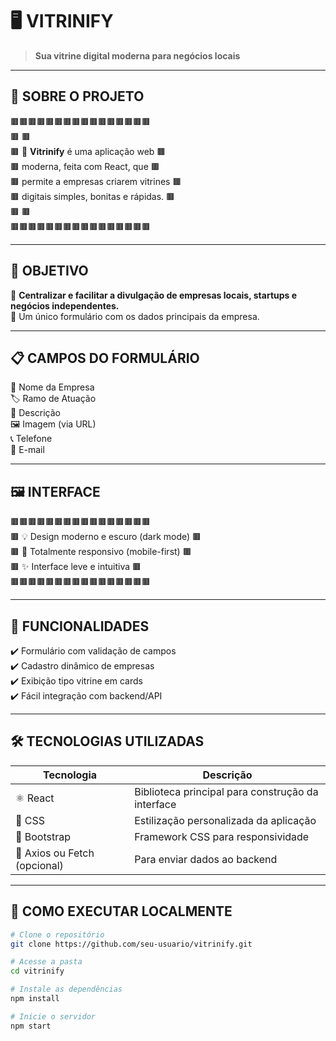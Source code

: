 # 🖥️ VITRINIFY

> **Sua vitrine digital moderna para negócios locais**

---

## 🧩 SOBRE O PROJETO

🟫🟫🟫🟫🟫🟫🟫🟫🟫🟫🟫🟫🟫🟫🟫🟫  
🟫                                          🟫  
🟫   💼 **Vitrinify** é uma aplicação web    🟫  
🟫   moderna, feita com React, que          🟫  
🟫   permite a empresas criarem vitrines     🟫  
🟫   digitais simples, bonitas e rápidas.   🟫  
🟫                                          🟫  
🟫🟫🟫🟫🟫🟫🟫🟫🟫🟫🟫🟫🟫🟫🟫🟫  

---

## 🎯 OBJETIVO

📌 **Centralizar e facilitar a divulgação de empresas locais, startups e negócios independentes.**  
📌 Um único formulário com os dados principais da empresa.

---

## 📋 CAMPOS DO FORMULÁRIO

📝 Nome da Empresa  
🏷️ Ramo de Atuação  
💬 Descrição  
🖼️ Imagem (via URL)  
📞 Telefone  
📧 E-mail  

---

## 🖼️ INTERFACE

🟫🟫🟫🟫🟫🟫🟫🟫🟫🟫🟫🟫🟫🟫🟫🟫  
🟫 💡 Design moderno e escuro (dark mode)   🟫  
🟫 📱 Totalmente responsivo (mobile-first) 🟫  
🟫 ✨ Interface leve e intuitiva            🟫  
🟫🟫🟫🟫🟫🟫🟫🟫🟫🟫🟫🟫🟫🟫🟫🟫  

---

## 🚀 FUNCIONALIDADES

✔️ Formulário com validação de campos  
✔️ Cadastro dinâmico de empresas  
✔️ Exibição tipo vitrine em cards  
✔️ Fácil integração com backend/API  

---

## 🛠️ TECNOLOGIAS UTILIZADAS

| Tecnologia | Descrição |
|------------|-----------|
| ⚛️ React    | Biblioteca principal para construção da interface |
| 🎨 CSS     | Estilização personalizada da aplicação |
| 🧱 Bootstrap | Framework CSS para responsividade |
| 🔄 Axios ou Fetch (opcional) | Para enviar dados ao backend |

---

## 🧪 COMO EXECUTAR LOCALMENTE

```bash
# Clone o repositório
git clone https://github.com/seu-usuario/vitrinify.git

# Acesse a pasta
cd vitrinify

# Instale as dependências
npm install

# Inicie o servidor
npm start

